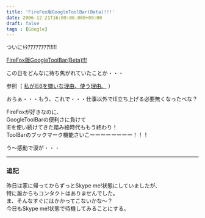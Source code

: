 ```yaml
---
title: 'FireFox版GoogleToolBar(Beta)!!!'
date: 2006-12-21T16:09:00.000+09:00
draft: false
tags : [Google]
---
```


ついにｷﾀｱｱｱｱｱｱｱｱ!!!!!  
  
[FireFox版GoogleToolBar(Beta)!!!](http://www.google.com/tools/firefox/toolbar/FT3/intl/ja/ "FireFox版GoogleToolBar(Beta)!!!")  
  
この日をどんなに待ち焦がれていたことか・・・  
  
  
参照（ [私がIE6を嫌いな理由、使う理由。](http://callas1900.net/blog/2006/11/ie6-ie6-ie6-css2.html "私がIE6を嫌いな理由、使う理由。") ）  
  
  
  
おらぁ・・・もう、これで・・・仕事以外でIE立ち上げる必要無くなったべな？  
  
  
FireFoxが好きなのに、  
GoogleToolBarの便利さに負けて  
IEを使い続けてきた踏み絵時代ももう終わり！  
ToolBarのブックマーク機能さいこーーーーーーーー！！！  
  
  
う～感動で涙が・・・  
  
  

* * *

### 追記

昨日は家に帰ってからずっとSkype me!状態にしていましたが、  
特に誰からもコンタクトはありませんでした。  
ま、そんなすぐにはかかってこないかな～？  
今日もSkype me!状態で待機してみることにする。
